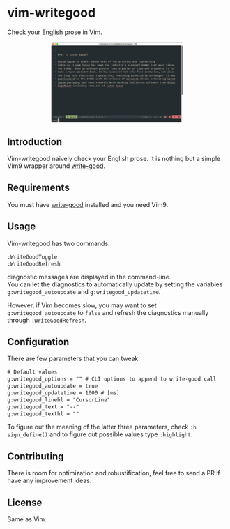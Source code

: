 # vim-writegood
Check your English prose in Vim.

<p align="center">
<img src="/WriteGoodDemo.gif" width="60%" height="60%">
</p>


## Introduction
Vim-writegood naively check your English prose.
It is nothing but a simple Vim9 wrapper around
[write-good](https://github.com/btford/write-good).


## Requirements
You must have [write-good](https://github.com/btford/write-good) installed and
you need Vim9.


## Usage
Vim-writegood has two commands:

```
:WriteGoodToggle
:WriteGoodRefresh
```
diagnostic messages are displayed in the command-line.<br>
You can let the diagnostics to automatically update by setting the variables
`g:writegood_autoupdate` and `g:writegood_updatetime`.

However, if Vim becomes slow, you may want to set `g:writegood_autoupdate` to
`false` and refresh the diagnostics manually through `:WriteGoodRefresh`.

## Configuration
There are few parameters that you can tweak:
```
# Default values
g:writegood_options = "" # CLI options to append to write-good call
g:writegood_autoupdate = true
g:writegood_updatetime = 1000 # [ms]
g:writegood_linehl = "CursorLine"
g:writegood_text = "--"
g:writegood_texthl = ""
```
To figure out the meaning of the latter three parameters, check `:h
sign_define()` and to figure out possible values type `:highlight`.

## Contributing
There is room for optimization and robustification, feel free to send a PR
if have any improvement ideas.

## License
Same as Vim.
